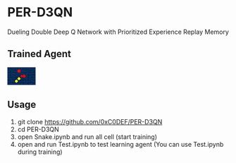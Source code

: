 # PER-D3QN
Dueling Double Deep Q Network with Prioritized Experience Replay Memory

## Trained Agent  
![Snake GIF](https://raw.githubusercontent.com/0xC0DEF/PER-D3QN/master/snake.gif)

## Usage  
1. git clone https://github.com/0xC0DEF/PER-D3QN  
2. cd PER-D3QN  
3. open Snake.ipynb and run all cell (start training)  
4. open and run Test.ipynb to test learning agent (You can use Test.ipynb during training)  
